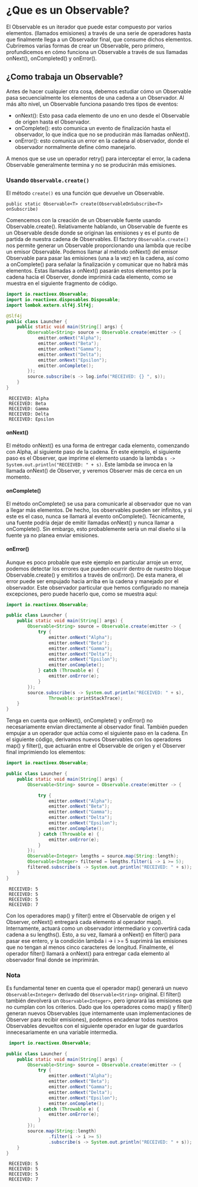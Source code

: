 # ¿Que es un Observable?

El Observable es un iterador que puede estar compuesto por varios elementos.
(llamados emisiones) a través de una serie de operadores hasta que finalmente llega a un Observador final,
que consume dichos elementos. Cubriremos varias formas de crear un Observable,
pero primero, profundicemos en cómo funciona un Observable a través de sus llamadas onNext(),
onCompleted() y onError().

## ¿Como trabaja un Observable?

Antes de hacer cualquier otra cosa, debemos estudiar cómo un Observable pasa secuencialmente
los elementos de una cadena a un Observador. Al más alto nivel, un Observable funciona pasando tres tipos de eventos:

- onNext(): Esto pasa cada elemento de uno en uno desde el Observable de origen hasta el Observador.
- onComplete(): esto comunica un evento de finalización hasta el observador, lo que indica que no se producirán más
  llamadas onNext().
- onError(): esto comunica un error en la cadena al observador, donde el observador normalmente define cómo manejarlo.

A menos que se use un operador retry() para interceptar el error, la cadena Observable generalmente termina y
no se producirán más emisiones.

### Usando `Observable.create()`

El método `create()` es una función que devuelve un Observable.

```
public static Observable<T> create(ObservableOnSubscribe<T> onSubscribe)
```

Comencemos con la creación de un Observable fuente usando Observable.create().
Relativamente hablando, un Observable de fuente es un Observable desde donde se originan las emisiones
y es el punto de partida de nuestra cadena de Observables.
El factory `Observable.create()` nos permite generar un Observable proporcionando una lambda que recibe un emisor
Observable.
Podemos llamar al método onNext() del emisor Observable para pasar las emisiones (una a la vez) en la cadena,
así como a onComplete() para señalar la finalización y comunicar que no habrá más elementos.
Estas llamadas a onNext() pasarán estos elementos por la cadena hacia el Observer,
donde imprimirá cada elemento, como se muestra en el siguiente fragmento de código.

```java
import io.reactivex.Observable;
import io.reactivex.disposables.Disposable;
import lombok.extern.slf4j.Slf4j;

@Slf4j
public class Launcher {
    public static void main(String[] args) {
        Observable<String> source = Observable.create(emitter -> {
            emitter.onNext("Alpha");
            emitter.onNext("Beta");
            emitter.onNext("Gamma");
            emitter.onNext("Delta");
            emitter.onNext("Epsilon");
            emitter.onComplete();
        });
        source.subscribe(s -> log.info("RECEIVED: {} ", s));
    }
}
```

```
 RECEIVED: Alpha
 RECEIVED: Beta
 RECEIVED: Gamma
 RECEIVED: Delta
 RECEIVED: Epsilon
```

#### onNext()

El método onNext() es una forma de entregar cada elemento, comenzando con Alpha, al siguiente paso de la cadena.
En este ejemplo, el siguiente paso es el Observer, que imprime el elemento usando la lambda
`s -> System.out.println("RECEIVED: " + s)`.
Este lambda se invoca en la llamada onNext() de Observer, y veremos Observer más de cerca en un momento.

#### onComplete()

El método onComplete() se usa para comunicarle al observador que no van a llegar más elementos.
De hecho, los observables pueden ser infinitos, y si este es el caso, nunca se llamará al evento onComplete().
Técnicamente, una fuente podría dejar de emitir llamadas onNext() y nunca llamar a onComplete().
Sin embargo, esto probablemente sería un mal diseño si la fuente ya no planea enviar emisiones.

#### onError()

Aunque es poco probable que este ejemplo en particular arroje un error,
podemos detectar los errores que pueden ocurrir dentro de nuestro bloque Observable.create()
y emitirlos a través de onError(). De esta manera, el error puede ser empujado hacia arriba en la cadena
y manejado por el observador. Este observador particular que hemos configurado no maneja excepciones,
pero puede hacerlo que, como se muestra aquí:

```java
import io.reactivex.Observable;

public class Launcher {
    public static void main(String[] args) {
        Observable<String> source = Observable.create(emitter -> {
            try {
                emitter.onNext("Alpha");
                emitter.onNext("Beta");
                emitter.onNext("Gamma");
                emitter.onNext("Delta");
                emitter.onNext("Epsilon");
                emitter.onComplete();
            } catch (Throwable e) {
                emitter.onError(e);
            }
        });
        source.subscribe(s -> System.out.println("RECEIVED: " + s),
                Throwable::printStackTrace);
    }
}
```

Tenga en cuenta que onNext(), onComplete() y onError() no necesariamente envían directamente al observador final.
También pueden empujar a un operador que actúa como el siguiente paso en la cadena.
En el siguiente código, derivamos nuevos Observables con los operadores map() y filter(),
que actuarán entre el Observable de origen y el Observer final imprimiendo los elementos:

```java
import io.reactivex.Observable;

public class Launcher {
    public static void main(String[] args) {
        Observable<String> source = Observable.create(emitter -> {

            try {
                emitter.onNext("Alpha");
                emitter.onNext("Beta");
                emitter.onNext("Gamma");
                emitter.onNext("Delta");
                emitter.onNext("Epsilon");
                emitter.onComplete();
            } catch (Throwable e) {
                emitter.onError(e);
            }
        });
        Observable<Integer> lengths = source.map(String::length);
        Observable<Integer> filtered = lengths.filter(i -> i >= 5);
        filtered.subscribe(s -> System.out.println("RECEIVED: " + s));
    }
}
```

```
 RECEIVED: 5
 RECEIVED: 5
 RECEIVED: 5
 RECEIVED: 7
```

Con los operadores map() y filter() entre el Observable de origen y el Observer, onNext()
entregará cada elemento al operador map(). Internamente, actuará como un observador intermediario
y convertirá cada cadena a su lengths(). Esto, a su vez, llamará a onNext() en filter() para pasar ese entero,
y la condición lambda i -> i >= 5 suprimirá las emisiones que no tengan al menos cinco caracteres de longitud.
Finalmente, el operador filter() llamará a onNext() para entregar cada elemento al observador final donde se imprimirán.

### Nota

Es fundamental tener en cuenta que el operador map() generará un nuevo `Observable<Integer>`
derivado del `Observable<String>` original. El filter() también devolverá un `Observable<Integer>`,
pero ignorará las emisiones que no cumplan con los criterios. Dado que los operadores como map() y filter()
generan nuevos Observables (que internamente usan implementaciones de Observer para recibir emisiones),
podemos encadenar todos nuestros Observables devueltos con el siguiente operador en lugar de guardarlos
innecesariamente en una variable intermedia.

```java
 import io.reactivex.Observable;

public class Launcher {
    public static void main(String[] args) {
        Observable<String> source = Observable.create(emitter -> {
            try {
                emitter.onNext("Alpha");
                emitter.onNext("Beta");
                emitter.onNext("Gamma");
                emitter.onNext("Delta");
                emitter.onNext("Epsilon");
                emitter.onComplete();
            } catch (Throwable e) {
                emitter.onError(e);
            }
        });
        source.map(String::length)
                .filter(i -> i >= 5)
                .subscribe(s -> System.out.println("RECEIVED: " + s));
    }
}
```
```
 RECEIVED: 5
 RECEIVED: 5
 RECEIVED: 5
 RECEIVED: 7
```
